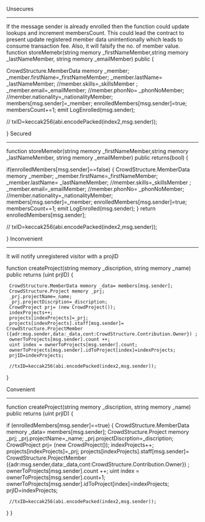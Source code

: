 

Unsecures
**************
If the message sender is already enrolled then the function could update lookups and increment  membersCount.  This could lead the contract to present update registered member data unintentionally which leads to consume transaction fee. Also, it will falsify the no. of member value.
function storeMemebr(string memory _firstNameMember,string memory _lastNameMember, string memory _emailMember) public
{


  CrowdStructure.MemberData memory _member;
  _member.firstName=_firstNameMember;
  _member.lastName= _lastNameMember;
  //member.skills=_skillsMember ;
  _member.email=_emailMember;
  //member.phonNo= _phonNoMember;
  //member.nationality=_nationalityMember;
  members[msg.sender]=_member;
  enrolledMembers[msg.sender]=true;
  membersCount+=1;
  emit LogEnrolled(msg.sender);


//  txID=keccak256(abi.encodePacked(index2,msg.sender));

}
Secured
************
function storeMemebr(string memory _firstNameMember,string memory _lastNameMember, string memory _emailMember) public returns(bool)
{

if(enrolledMembers[msg.sender]==false)
{
  CrowdStructure.MemberData memory _member;
  _member.firstName=_firstNameMember;
  _member.lastName= _lastNameMember;
  //member.skills=_skillsMember ;
  _member.email=_emailMember;
  //member.phonNo= _phonNoMember;
  //member.nationality=_nationalityMember;
  members[msg.sender]=_member;
  enrolledMembers[msg.sender]=true;
  membersCount+=1;
  emit LogEnrolled(msg.sender);
}
return enrolledMembers[msg.sender];

//  txID=keccak256(abi.encodePacked(index2,msg.sender));

}
Inconvenient
*********


It will notify unregistered visitor with a projID

 function createProject(string memory _discription, string memory _name) public returns (uint prjID)
 {


     CrowdStructure.MemberData memory _data= members[msg.sender];
     CrowdStructure.Project memory _prj;
     _prj.projectName=_name;
     _prj.projectDiscrption=_discription;
     CrowdProject prj= (new CrowdProject());
     indexProjects++;
     projects[indexProjects]=_prj;
     projects[indexProjects].staff[msg.sender]= CrowdStructure.ProjectMember ({adr:msg.sender,data:_data,cont:CrowdStructure.Contribution.Owner}) ;
     ownerToProjects[msg.sender].count ++;
     uint index = ownerToProjects[msg.sender].count;
     ownerToProjects[msg.sender].idToProject[index]=indexProjects;
     prjID=indexProjects;

     //txID=keccak256(abi.encodePacked(index2,msg.sender));

 }

 Convenient
 ***********

 function createProject(string memory _discription, string memory _name) public returns (uint prjID)
 {

   if (enrolledMembers[msg.sender]==true)
   {
     CrowdStructure.MemberData memory _data= members[msg.sender];
     CrowdStructure.Project memory _prj;
     _prj.projectName=_name;
     _prj.projectDiscrption=_discription;
     CrowdProject prj= (new CrowdProject());
     indexProjects++;
     projects[indexProjects]=_prj;
     projects[indexProjects].staff[msg.sender]= CrowdStructure.ProjectMember ({adr:msg.sender,data:_data,cont:CrowdStructure.Contribution.Owner}) ;
     ownerToProjects[msg.sender].count ++;
     uint index = ownerToProjects[msg.sender].count+1;
     ownerToProjects[msg.sender].idToProject[index]=indexProjects;
     prjID=indexProjects;

     //txID=keccak256(abi.encodePacked(index2,msg.sender));
 }
 }
